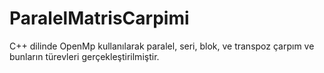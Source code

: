 # ParalelMatrisCarpimi
C++ dilinde OpenMp kullanılarak paralel, seri, blok, ve transpoz çarpım ve bunların türevleri gerçekleştirilmiştir.
